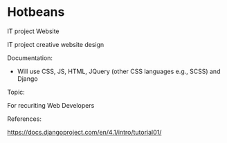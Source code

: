 # Hotbeans
IT project Website 


IT project creative website design

Documentation:

- Will use CSS, JS, HTML, JQuery (other CSS languages e.g., SCSS) and Django

Topic:

For recuriting Web Developers 

References:

https://docs.djangoproject.com/en/4.1/intro/tutorial01/ 
